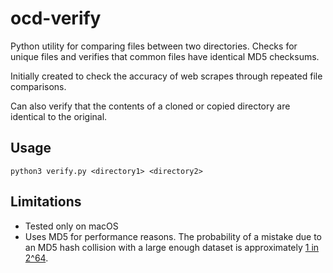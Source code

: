 # ocd-verify
Python utility for comparing files between two directories. Checks for unique files and verifies that common files have identical MD5 checksums.

Initially created to check the accuracy of web scrapes through repeated file comparisons. 

Can also verify that the contents of a cloned or copied directory are identical to the original.

## Usage
```
python3 verify.py <directory1> <directory2>
```

## Limitations
- Tested only on macOS
- Uses MD5 for performance reasons. The probability of a mistake due to an MD5 hash collision with a large enough dataset is approximately [1 in 2^64]([https://en.wikipedia.org/wiki/MD5](https://en.wikipedia.org/wiki/Hash_collision)).
